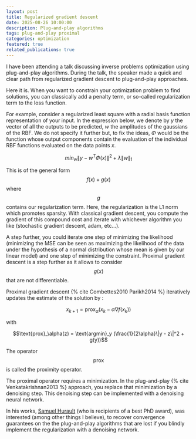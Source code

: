 ```yaml
---
layout: post
title: Regularized gradient descent
date: 2025-08-26 10:00:00
description: Plug-and-play algorithms
tags: plug-and-play proximal
categories: optimization
featured: true
related_publications: true
---
```


I have been attending a talk discussing inverse problems optimization using
plug-and-play algorithms. During the talk, the speaker made a quick and clear
path from regularized gradient descent to plug-and-play approaches.

Here it is. When you want to constrain your optimization problem to find
solutions, you can classically add a penalty term, or so-called regularization
term to the loss function.

For example, consider a regularized least square with a radial basis function
representation of your input. In the expression below, we denote by $y$ the
vector of all the outputs to be predicted, $w$ the amplitudes of the gaussians
of the RBF. We do not specify it further but, to fix the ideas, $\Phi$ would be
the function whose output components contain the evaluation of the individual
RBF functions evaluated on the data points $x$.

$$
min_w \|y - w^T \Phi(x)\|^2 + \lambda \|w\|_1
$$

This is of the general form $$f(x) + g(x)$$ where $$g$$ contains our regularization
term. Here, the regularization is the L1 norm which promotes sparsity. With classical gradient descent, you compute the gradient of this compound cost
and iterate with whichever algorithm you like (stochastic gradient descent, adam, etc...).

A step further, you could iterate one step of minimizing the likelihood
(minimizing the MSE can be seen as maximizing the likelihood of the data under
the hypothesis of a normal distribution whose mean is given by our linear
model) and one step of minimizing the constraint. Proximal gradient descent is a
step further as it allows to consider $$g(x)$$ that are not differentiable.

Proximal gradient descent {% cite Combettes2010 Parikh2014 %} iteratively updates the estimate of the solution by :

$$x_{k+1} = \text{prox}_\alpha(x_k - \alpha \nabla f(x_k))$$

with

$$\text{prox}_\alpha(z) = \text{argmin}_y (\frac{1}{2\alpha}\|y - z\|^2 + g(y))$$

The operator $$\text{prox}$$ is called the proximity operator.

The proximal operator requires a minimization. In the plug-and-play {% cite Venkatakrishnan2013 %} approach,
you replace that minimization by a denoising step. This denoising step can be
implemented with a denoising neural network.

In his works, [Samuel Hurault](https://samuelhurault.netlify.app/) (who is
recipients of a best PhD award), was interested (among other things I believe), to
recover convergence guarantees on the the plug-and-play algorithms that are lost
if you blindly implement the regularization with a denoising network.
